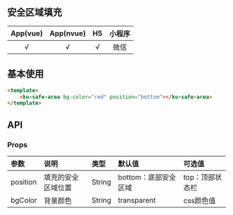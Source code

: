 ## 安全区域填充
| App(vue) | App(nvue) | H5 | 小程序 |
|:-------:|:---------:|:---------:|:---------:|
| √   | √   | √   | 微信 |

## 基本使用
```html
<template>
    <ku-safe-area bg-color="red" position="bottom"></ku-safe-area>
</template>
```


## API
### Props
|参数|说明|类型|默认值|可选值|
|:------|:------|:------|:------|:------|
| position | 填充的安全区域位置 | String | bottom：底部安全区域 | top：顶部状态栏 |
| bgColor | 背景颜色 | String | transparent | css颜色值 |